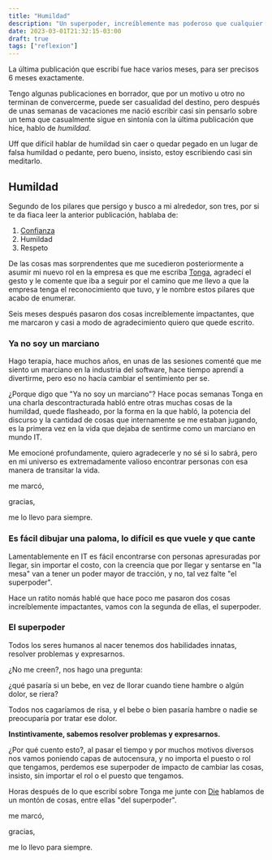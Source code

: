 ```yaml
---
title: "Humildad"
description: "Un superpoder, increíblemente mas poderoso que cualquier puesto"
date: 2023-03-01T21:32:15-03:00
draft: true
tags: ["reflexion"]
---
```


La última publicación que escribí fue hace varios meses, para ser precisos 6 meses exactamente.

Tengo algunas publicaciones en borrador, que por un motivo u otro no terminan de convercerme,
puede ser casualidad del destino, pero después de unas semanas de vacaciones me nació escribir
casi sin pensarlo sobre un tema que casualmente sigue en sintonía con la
última publicación que hice, hablo de _humildad_.

Uff que difícil hablar de humildad sin caer o quedar pegado en un lugar de falsa humildad o
pedante, pero bueno, insisto, estoy escribiendo casi sin meditarlo.

## Humildad

Segundo de los pilares que persigo y busco a mi alrededor, son tres, por si te da
fiaca leer la anterior publicación, hablaba de:
1. [Confianza](https://luispe.github.io/blog/es/posts/career/)
2. Humildad
3. Respeto

De las cosas mas sorprendentes que me sucedieron posteriormente a asumir mi nuevo rol
en la empresa es que me escriba [Tonga](https://www.linkedin.com/in/gastonirigoyen/), agradecí el
gesto y le comente que iba a seguir por el camino que me llevo a que la empresa tenga el
reconocimiento que tuvo, y le nombre estos pilares que acabo de enumerar.

Seis meses después pasaron dos cosas increíblemente impactantes, que me marcaron y casi
a modo de agradecimiento quiero que quede escrito.

### Ya no soy un marciano

Hago terapia, hace muchos años, en unas de las sesiones comenté que me siento un marciano
en la industria del software, hace tiempo aprendí a divertirme, pero eso no hacía cambiar
el sentimiento per se.

¿Porque digo que "Ya no soy un marciano"?
Hace pocas semanas Tonga en una charla descontracturada habló entre otras muchas cosas
de la humildad, quede flasheado, por la forma en la que habló, la potencia del discurso
y la cantidad de cosas que internamente se me estaban jugando, es la primera vez en la
vida que dejaba de sentirme como un marciano en mundo IT.

Me emocioné profundamente, quiero agradecerle y no sé si lo sabrá, 
pero en mi universo es extremadamente valioso encontrar personas 
con esa manera de transitar la vida.

me marcó,

gracias,

me lo llevo para siempre.

### Es fácil dibujar una paloma, lo difícil es que vuele y que cante

Lamentablemente en IT es fácil encontrarse con personas apresuradas por llegar,
sin importar el costo, con la creencia que por llegar y sentarse en "la mesa" van a tener
un poder mayor de tracción, y no, tal vez falte "el superpoder".

Hace un ratito nomás hablé que hace poco me pasaron dos cosas increíblemente impactantes,
vamos con la segunda de ellas, el superpoder.

### El superpoder

Todos los seres humanos al nacer tenemos dos habilidades innatas, resolver problemas y expresarnos.

¿No me creen?, nos hago una pregunta:

¿qué pasaría si un bebe, en vez de llorar cuando tiene hambre o algún dolor, se riera?

Todos nos cagaríamos de risa, y el bebe o bien pasaría hambre o nadie se preocuparía por tratar ese dolor.

**Instintivamente, sabemos resolver problemas y expresarnos.**

¿Por qué cuento esto?, al pasar el tiempo y por muchos motivos diversos nos vamos
poniendo capas de autocensura, y no importa el puesto o rol que tengamos, perdemos ese
superpoder de impacto de cambiar las cosas, insisto, sin importar el rol o el puesto que tengamos.

Horas después de lo que escribí sobre Tonga me junte con 
[Die](https://www.linkedin.com/in/diegoburgos/) hablamos de un montón de cosas, entre ellas
"del superpoder".

me marcó,

gracias,

me lo llevo para siempre.
